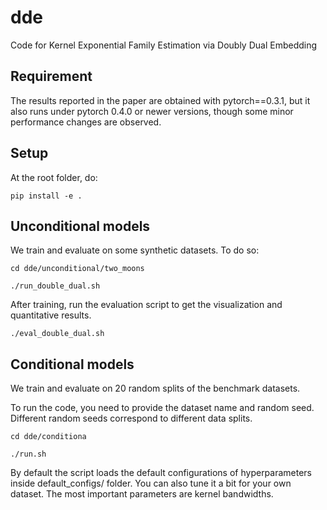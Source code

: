 # dde
Code for Kernel Exponential Family Estimation via Doubly Dual Embedding

## Requirement

The results reported in the paper are obtained with pytorch==0.3.1, but it also runs under pytorch 0.4.0 or newer versions, though some minor performance changes are observed. 

## Setup

At the root folder, do:

  `pip install -e .`
  
## Unconditional models

We train and evaluate on some synthetic datasets. To do so:

  `cd dde/unconditional/two_moons`
  
  `./run_double_dual.sh`

After training, run the evaluation script to get the visualization and quantitative results. 
  
  `./eval_double_dual.sh`
  
## Conditional models

We train and evaluate on 20 random splits of the benchmark datasets. 

To run the code, you need to provide the dataset name and random seed. Different random seeds correspond to different data splits. 

  `cd dde/conditiona`

  `./run.sh`
  
By default the script loads the default configurations of hyperparameters inside default_configs/ folder. You can also tune it a bit for your own dataset. The most important parameters are kernel bandwidths. 

